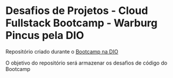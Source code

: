 # Desafios de Projetos -  Cloud Fullstack Bootcamp - Warburg Pincus pela DIO
Repositório criado durante o [Bootcamp na DIO](https://web.dio.me/track/cloud-fullstack-bootcamp-warburg-pincus)
<br>

O objetivo do repositório será armazenar os desafios de código do Bootcamp
